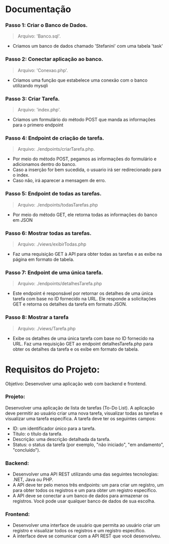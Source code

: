 # Documentação

### Passo 1: Criar o Banco de Dados.
> Arquivo: 'Banco.sql'.
- Criamos um banco de dados chamado 'Stefanini' com uma tabela 'task'

### Passo 2: Conectar aplicação ao banco.
> Arquivo: 'Conexao.php'.
- Criamos uma função que estabelece uma conexão com o banco utilizando mysqli

### Passo 3: Criar Tarefa.
> Arquivo: 'index.php'.
- Criamos um formulário do método POST que manda as informações para o primero endpoint

### Passo 4: Endpoint de criação de tarefa.
> Arquivo: ./endpoints/criarTarefa.php.
- Por meio do método POST, pegamos as informações do formulário e adicionamos dentro do banco.
- Caso a inserção for bem sucedida, o usuario irá ser redirecionado para o index.
- Caso não, irá aparecer a mensagem de erro.

### Passo 5: Endpoint de todas as tarefas.
> Arquivo: ./endpoints/todasTarefas.php
- Por meio do método GET, ele retorna todas as informações do banco em JSON

### Passo 6: Mostrar todas as tarefas.
> Arquivo: ./views/exibirTodas.php
- Faz uma requisição GET à API para obter todas as tarefas e as exibe na página em formato de tabela.

### Passo 7: Endpoint de uma única tarefa.
> Arquivo: ./endpoints/detalhesTarefa.php
- Este endpoint é responsável por retornar os detalhes de uma única tarefa com base no ID fornecido na URL. Ele responde a solicitações GET e retorna os detalhes da tarefa em formato JSON.

### Passo 8: Mostrar a tarefa
> Arquivo: ./views/Tarefa.php
- Exibe os detalhes de uma única tarefa com base no ID fornecido na URL. Faz uma requisição GET ao endpoint detalhesTarefa.php para obter os detalhes da tarefa e os exibe em formato de tabela.


# Requisitos do Projeto:
Objetivo: Desenvolver uma aplicação web com backend e frontend.

### Projeto:
Desenvolver uma aplicação de lista de tarefas (To-Do List). A aplicação deve permitir ao usuário
criar uma nova tarefa, visualizar todas as tarefas e visualizar uma tarefa específica.
A tarefa deve ter os seguintes campos:
- ID: um identificador único para a tarefa.
- Título: o título da tarefa.
- Descrição: uma descrição detalhada da tarefa.
- Status: o status da tarefa (por exemplo, "não iniciado", "em andamento", "concluído").

### Backend:
- Desenvolver uma API REST utilizando uma das seguintes tecnologias: .NET, Java ou PHP.
- A API deve ter pelo menos três endpoints: um para criar um registro, um para obter todos os
registros e um para obter um registro específico.
- A API deve se conectar a um banco de dados para armazenar os registros. Você pode usar
qualquer banco de dados de sua escolha.

### Frontend:
- Desenvolver uma interface de usuário que permita ao usuário criar um registro e visualizar
todos os registros e um registro específico.
- A interface deve se comunicar com a API REST que você desenvolveu.
